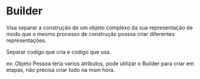 # Builder

Visa separar a construção de um objeto complexo da sua representação de modo que o mesmo processo de construção posssa criar diferentes representações.

Separar codigo que cria e codigo que usa.

ex: Objeto Pessoa teria varios atributos, pode utilizar o Builder para criar em etapas, não precisa criar tudo na msm hora.

